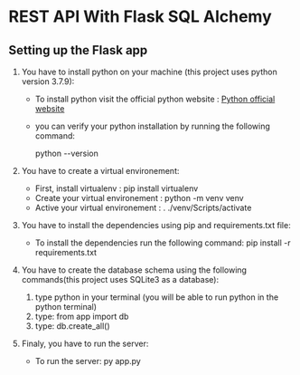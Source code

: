 # REST API With Flask SQL Alchemy

## Setting up the Flask app

1. You have to install python on your machine (this project uses python version 3.7.9):

    * To install python visit the official python website : [Python official website](https://www.python.org/downloads/)
    * you can verify your python installation by running the following command:
      
      python --version
      
2. You have to create a virtual environement:

    * First, install virtualenv : pip install virtualenv
    * Create your virtual environement : python -m venv venv
    * Active your virtual environement : . ./venv/Scripts/activate
    
3. You have to install the dependencies using pip and requirements.txt file:

    * To install the dependencies run the following command: pip install -r requirements.txt
    
4. You have to create the database schema using the following commands(this project uses SQLite3 as a database):
    1. type python in your terminal (you will be able to run python in the python terminal)
    2. type: from app import db
    3. type: db.create_all()
    
5. Finaly, you have to run the server:
    
    * To run the server: py app.py
